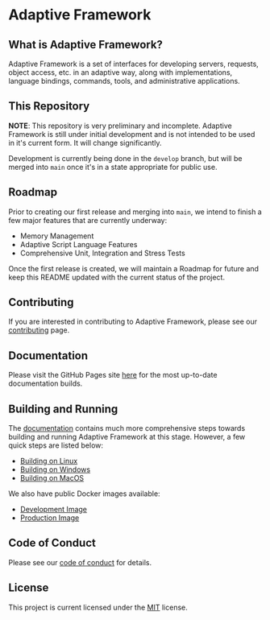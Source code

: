 Adaptive Framework
==================

## What is Adaptive Framework?

Adaptive Framework is a set of interfaces for developing servers, requests,
object access, etc. in an adaptive way, along with implementations,
language bindings, commands, tools, and administrative applications.

## This Repository

**NOTE**: This repository is very preliminary and incomplete.  Adaptive
Framework is still under initial development and is not intended to be
used in it's current form.  It will change significantly.  

Development is currently being done in the `develop` branch, but will be 
merged into `main` once it's in a state appropriate for public use.

## Roadmap

Prior to creating our first release and merging into `main`, we intend to 
finish a few major features that are currently underway:

  * Memory Management
  * Adaptive Script Language Features
  * Comprehensive Unit, Integration and Stress Tests

Once the first release is created, we will maintain a Roadmap for future and 
keep this README updated with the current status of the project.

## Contributing

If you are interested in contributing to Adaptive Framework, please see our 
[contributing](CONTRIBUTING.md) page.

## Documentation

Please visit the GitHub Pages site [here](https://afw-org.github.io/afw) for 
the most up-to-date documentation builds.

## Building and Running

The [documentation](https://afw-org.github.io/afw/) contains much more 
comprehensive steps towards building and running Adaptive Framework at this 
stage. However, a few quick steps are listed below:

 * [Building on Linux](/src/afw/doc/building_on_linux.md)
 * [Building on Windows](/src/afw/doc/building_on_windows.md) 
 * [Building on MacOS](/src/afw/doc/building_on_mac)

We also have public Docker images available:

  * [Development Image](https://ghcr.io/afw-org/afw-dev)
  * [Production Image](https://ghcr.io/afw-org/afw)

## Code of Conduct

Please see our [code of conduct](CODE_OF_CONDUCT.md) for details.

## License

This project is current licensed under the [MIT](LICENSE) license.
